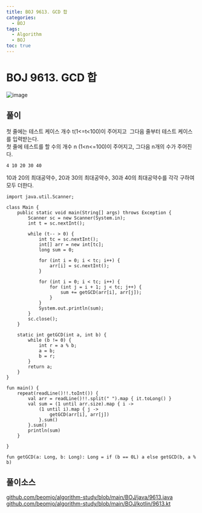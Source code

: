 ```yaml
---
title: BOJ 9613. GCD 합
categories:
  - BOJ
tags:
  - Algorithm
  - BOJ
toc: true
---
```


# **BOJ 9613. GCD 합**
![image](https://user-images.githubusercontent.com/39984656/134813532-dcef875e-31d4-49e9-a6a1-dda14dbd2ab0.png)

## **풀이**
첫 줄에는 테스트 케이스 개수 t(1<=t<100)이 주어지고  
그다음 줄부터 테스트 케이스를 입력받는다.  
첫 줄에 테스트를 할 수의 개수 n (1<n<=100)이 주어지고, 그다음 n개의 수가 주어진다.  

`4 10 20 30 40`

10과 20의 최대공약수, 20과 30의 최대공약수, 30과 40의 최대공약수를 각각 구하여 모두 더한다.  
```
import java.util.Scanner;

class Main {
    public static void main(String[] args) throws Exception {
        Scanner sc = new Scanner(System.in);
        int t = sc.nextInt();

        while (t-- > 0) {
            int tc = sc.nextInt();
            int[] arr = new int[tc];
            long sum = 0;

            for (int i = 0; i < tc; i++) {
                arr[i] = sc.nextInt();
            }

            for (int i = 0; i < tc; i++) {
                for (int j = i + 1; j < tc; j++) {
                    sum += getGCD(arr[i], arr[j]);
                }
            }
            System.out.println(sum);
        }
        sc.close();
    }

    static int getGCD(int a, int b) {
        while (b != 0) {
            int r = a % b;
            a = b;
            b = r;
        }
        return a;
    }
}
```

```
fun main() {
    repeat(readLine()!!.toInt()) {
        val arr = readLine()!!.split(" ").map { it.toLong() }
        val sum = (1 until arr.size).map { i ->
            (1 until i).map { j ->
                getGCD(arr[i], arr[j])
            }.sum()
        }.sum()
        println(sum)
    }

}

fun getGCD(a: Long, b: Long): Long = if (b == 0L) a else getGCD(b, a % b)
```

## 풀이소스
[github.com/beomjo/algorithm-study/blob/main/BOJ/java/9613.java](https://github.com/beomjo/algorithm-study/blob/main/BOJ/java/9613.java)
[github.com/beomjo/algorithm-study/blob/main/BOJ/kotlin/9613.kt](https://github.com/beomjo/algorithm-study/blob/main/BOJ/kotlin/9613.kt)